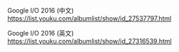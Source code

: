 Google I/O 2016 (中文)  
https://list.youku.com/albumlist/show/id_27537797.html

Google I/O 2016 (英文)  
https://list.youku.com/albumlist/show/id_27316539.html